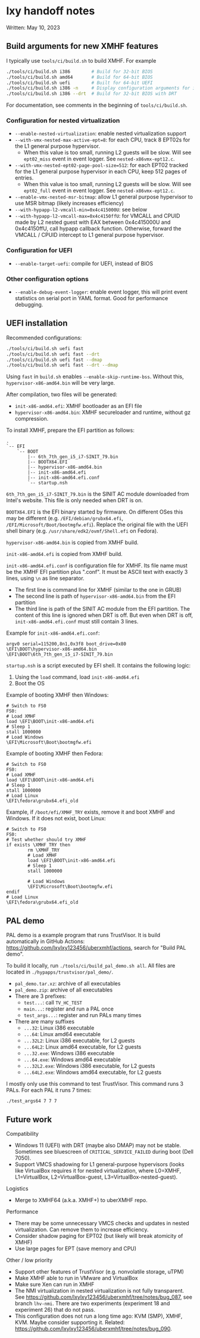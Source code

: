 # lxy handoff notes

Written: May 10, 2023

## Build arguments for new XMHF features

I typically use `tools/ci/build.sh` to build XMHF. For example
```sh
./tools/ci/build.sh i386		# Build for 32-bit BIOS
./tools/ci/build.sh amd64		# Build for 64-bit BIOS
./tools/ci/build.sh uefi		# Built for 64-bit UEFI
./tools/ci/build.sh i386 -n		# Display configuration arguments for i386
./tools/ci/build.sh i386 --drt	# Build for 32-bit BIOS with DRT
```

For documentation, see comments in the beginning of `tools/ci/build.sh`.

### Configuration for nested virtualization

* `--enable-nested-virtualization`: enable nested virtualization support
* `--with-vmx-nested-max-active-ept=8`: for each CPU, track 8 EPT02s for the L1
  general purpose hypervisor.
	* When this value is too small, running L2 guests will be slow. Will see
	  `ept02_miss` event in event logger. See `nested-x86vmx-ept12.c`.
* `--with-vmx-nested-ept02-page-pool-size=512`: for each EPT02 tracked for the
  L1 general purpose hypervisor in each CPU, keep 512 pages of entries.
	* When this value is too small, running L2 guests will be slow. Will see
	  `ept02_full` event in event logger. See `nested-x86vmx-ept12.c`.
* `--enable-vmx-nested-msr-bitmap`: allow L1 general purpose hypervisor to use
  MSR bitmap (likely increases efficiency)
* `--with-hypapp-l2-vmcall-min=0x4c415000U`: see below
* `--with-hypapp-l2-vmcall-max=0x4c4150ffU`: for VMCALL and CPUID made by L2
  nested guest with EAX between 0x4c415000U and 0x4c4150ffU, call hypapp
  callback function. Otherwise, forward the VMCALL / CPUID intercept to L1
  general purpose hypervisor.

### Configuration for UEFI

* `--enable-target-uefi`: compile for UEFI, instead of BIOS

### Other configuration options

* `--enable-debug-event-logger`: enable event logger, this will print event
  statistics on serial port in YAML format. Good for performance debugging.

## UEFI installation

Recommended configurations:
```sh
./tools/ci/build.sh uefi fast
./tools/ci/build.sh uefi fast --drt
./tools/ci/build.sh uefi fast --dmap
./tools/ci/build.sh uefi fast --drt --dmap
```

Using `fast` in `build.sh` enables `--enable-skip-runtime-bss`. Without this,
`hypervisor-x86-amd64.bin` will be very large.

After compilation, two files will be generated:
* `init-x86-amd64.efi`: XMHF bootloader as an EFI file
* `hypervisor-x86-amd64.bin`: XMHF secureloader and runtime, without gz
  compression.

To install XMHF, prepare the EFI partition as follows:

```
.
`-- EFI
    `-- BOOT
        |-- 6th_7th_gen_i5_i7-SINIT_79.bin
        |-- BOOTX64.EFI
        |-- hypervisor-x86-amd64.bin
        |-- init-x86-amd64.efi
        |-- init-x86-amd64.efi.conf
        `-- startup.nsh
```

`6th_7th_gen_i5_i7-SINIT_79.bin` is the SINIT AC module downloaded from Intel's
website. This file is only needed when DRT is on.

`BOOTX64.EFI` is the EFI binary started by firmware. On different OSes this
may be different (e.g. `/EFI/debian/grubx64.efi`,
`/EFI/Microsoft/Boot/bootmgfw.efi`). Replace the original file with the UEFI
shell binary (e.g. `/usr/share/edk2/ovmf/Shell.efi` on Fedora).

`hypervisor-x86-amd64.bin` is copied from XMHF build.

`init-x86-amd64.efi` is copied from XMHF build.

`init-x86-amd64.efi.conf` is configuration file for XMHF. Its file name must
be the XMHF EFI partition plus ".conf". It must be ASCII text with exactly 3
lines, using `\n` as line separator.
* The first line is command line for XMHF (similar to the one in GRUB)
* The second line is path of `hypervisor-x86-amd64.bin` from the EFI partition
* The third line is path of the SINIT AC module from the EFI partition. The
  content of this line is ignored when DRT is off. But even when DRT is off,
  `init-x86-amd64.efi.conf` must still contain 3 lines.

Example for `init-x86-amd64.efi.conf`:
```
argv0 serial=115200,8n1,0x3f8 boot_drive=0x80
\EFI\BOOT\hypervisor-x86-amd64.bin
\EFI\BOOT\6th_7th_gen_i5_i7-SINIT_79.bin
```

`startup.nsh` is a script executed by EFI shell. It contains the following
logic:
1. Using the `load` command, load `init-x86-amd64.efi`
2. Boot the OS

Example of booting XMHF then Windows:
```
# Switch to FS0
FS0:
# Load XMHF
load \EFI\BOOT\init-x86-amd64.efi
# Sleep 1
stall 1000000
# Load Windows
\EFI\Microsoft\Boot\bootmgfw.efi
```

Example of booting XMHF then Fedora:
```
# Switch to FS0
FS0:
# Load XMHF
load \EFI\BOOT\init-x86-amd64.efi
# Sleep 1
stall 1000000
# Load Linux
\EFI\fedora\grubx64.efi_old
```

Example, if `/boot/efi/XMHF_TRY` exists, remove it and boot XMHF and Windows.
If it does not exist, boot Linux:
```
# Switch to FS0
FS0:
# Test whether should try XMHF
if exists \XMHF_TRY then
        rm \XMHF_TRY
        # Load XMHF
        load \EFI\BOOT\init-x86-amd64.efi
        # Sleep 1
        stall 1000000

        # Load Windows
        \EFI\Microsoft\Boot\bootmgfw.efi
endif
# Load Linux
\EFI\fedora\grubx64.efi_old
```

## PAL demo

PAL demo is a example program that runs TrustVisor.
It is build automatically in GitHub Actions:
<https://github.com/lxylxy123456/uberxmhf/actions>, search for "Build PAL demo".

To build it locally, run `./tools/ci/build_pal_demo.sh all`. All files are
located in `./hypapps/trustvisor/pal_demo/`.
* `pal_demo.tar.xz`: archive of all executables
* `pal_demo.zip`: archive of all executables
* There are 3 prefixes:
	* `test...`: call `TV_HC_TEST`
	* `main...`: register and run a PAL once
	* `test_args...`: register and run PALs many times
* There are many suffixes
	* `...32`: Linux i386 executable
	* `...64`: Linux amd64 executable
	* `...32L2`: Linux i386 executable, for L2 guests
	* `...64L2`: Linux amd64 executable, for L2 guests
	* `...32.exe`: Windows i386 executable
	* `...64.exe`: Windows amd64 executable
	* `...32L2.exe`: Windows i386 executable, for L2 guests
	* `...64L2.exe`: Windows amd64 executable, for L2 guests

I mostly only use this command to test TrustVisor. This command runs 3 PALs.
For each PAL it runs 7 times:
```
./test_args64 7 7 7
```

## Future work

Compatibility
* Windows 11 (UEFI) with DRT (maybe also DMAP) may not be stable. Sometimes see
  bluescreen of `CRITICAL_SERVICE_FAILED` during boot (Dell 7050).
* Support VMCS shadowing for L1 general-purpose hypervisors (looks like
  VirtualBox requires it for nested virtualization, where L0=XMHF,
  L1=VirtualBox, L2=VirtualBox-guest, L3=VirtualBox-nested-guest).

Logistics
* Merge to XMHF64 (a.k.a. XMHF+) to uberXMHF repo.

Performance
* There may be some unnecessary VMCS checks and updates in nested
  virtualization. Can remove them to increase efficiency.
* Consider shadow paging for EPT02 (but likely will break atomicity of XMHF)
* Use large pages for EPT (save memory and CPU)

Other / low priority
* Support other features of TrustVisor (e.g. nonvolatile storage, uTPM)
* Make XMHF able to run in VMware and VirtualBox
* Make sure Xen can run in XMHF
* The NMI virtualization in nested virtualization is not fully transparent.
  See <https://github.com/lxylxy123456/uberxmhf/tree/notes/bug_087>, see branch
  `lhv-nmi`. There are two experiments (experiment 18 and experiment 26) that
  do not pass.
* This configuration does not run a long time ago: KVM (SMP), XMHF, KVM. Maybe
  consider supporting it.
  Related: <https://github.com/lxylxy123456/uberxmhf/tree/notes/bug_090>.

